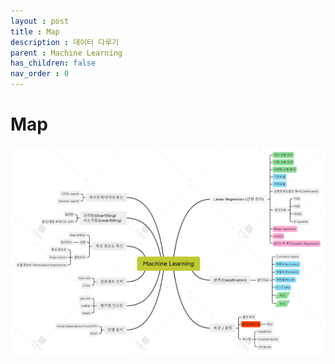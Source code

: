 ```yaml
---
layout : post
title : Map
description : 데이터 다루기
parent : Machine Learning
has_children: false
nav_order : 0
---
```


# Map

[![map](../../assets/images/Machine%20Learning.png)](../../../assets/images/Machine%20Learning.png)